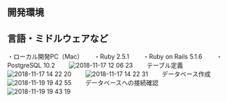 ## 開発環境
言語・ミドルウェアなど
---
・ローカル開発PC（Mac）　　
・Ruby 2.5.1　　
・Ruby on Rails 5.1.6　　
・PostgreSQL 10.2　　
![2018-11-17 12 06 23](https://user-images.githubusercontent.com/35171408/48656641-64e61280-ea6b-11e8-9d4d-868bca99d9fc.png)　　
テーブル定義　　
![2018-11-17 14 22 20](https://user-images.githubusercontent.com/35171408/48657480-b21ab200-ea74-11e8-9940-c446a06180ee.png)　　
![2018-11-17 14 22 31](https://user-images.githubusercontent.com/35171408/48657481-b3e47580-ea74-11e8-97c2-91a63e2179f0.png)　　
データベース作成　　
![2018-11-19 19 42 55](https://user-images.githubusercontent.com/35171408/48703390-d9b97800-ec36-11e8-8a90-230ac524ca9d.png)　　
データベースへの接続確認　　
![2018-11-19 19 43 19](https://user-images.githubusercontent.com/35171408/48703391-da520e80-ec36-11e8-8340-fed00c4ada29.png)　　
